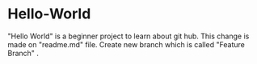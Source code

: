 # Hello-World
"Hello World" is a beginner project to learn about git hub.
This change is made on "readme.md" file. Create new branch which is called "Feature Branch" .
